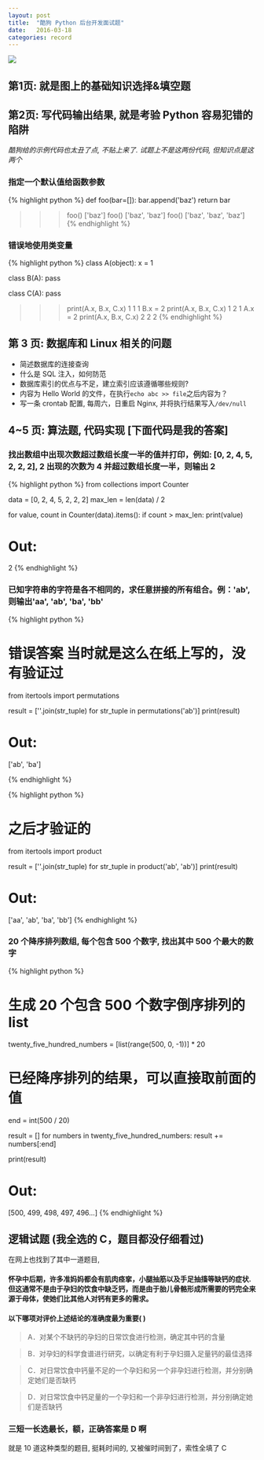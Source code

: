 ```yaml
---
layout: post
title:  "酷狗 Python 后台开发面试题"
date:   2016-03-18
categories: record
---
```


<img src="http://7u2knn.com1.z0.glb.clouddn.com/kugou-job-question.jpg"/>

## 第1页: 就是图上的基础知识选择&填空题

## 第2页: 写代码输出结果, 就是考验 Python 容易犯错的陷阱

*酷狗给的示例代码也太丑了点, 不贴上来了.*
*试题上不是这两份代码, 但知识点是这两个*

### 指定一个默认值给函数参数
{% highlight python %}
def foo(bar=[]):
    bar.append('baz')
    return bar

>>> foo()
['baz']
>>> foo()
['baz', 'baz']
>>> foo()
['baz', 'baz', 'baz']
{% endhighlight %}

### 错误地使用类变量
{% highlight python %}
class A(object):
    x = 1

class B(A):
    pass

class C(A):
    pass

>>> print(A.x, B.x, C.x)
1 1 1
>>> B.x = 2
>>> print(A.x, B.x, C.x)
1 2 1
>>> A.x = 2
>>> print(A.x, B.x, C.x)
2 2 2
{% endhighlight %}

## 第 3 页: 数据库和 Linux 相关的问题

* 简述数据库的连接查询
* 什么是 SQL 注入，如何防范
* 数据库索引的优点与不足，建立索引应该遵循哪些规则?
* 内容为 Hello World 的文件，在执行`echo abc >> file`之后内容为？
* 写一条 crontab 配置, 每周六，日重启 Nginx, 并将执行结果写入`/dev/null`


## 4~5 页: 算法题, 代码实现 [下面代码是我的答案]

### 找出数组中出现次数超过数组长度一半的值并打印，例如: [0, 2, 4, 5, 2, 2, 2], 2 出现的次数为 4 并超过数组长度一半，则输出 2
{% highlight python %}
from collections import Counter

data = [0, 2, 4, 5, 2, 2, 2]
max_len = len(data) / 2

for value, count in Counter(data).items():
    if count > max_len:
        print(value)

# Out:
2
{% endhighlight %}

### 已知字符串的字符是各不相同的，求任意拼接的所有组合。例：'ab', 则输出'aa', 'ab', 'ba', 'bb'
{% highlight python %}
# 错误答案 当时就是这么在纸上写的，没有验证过
from itertools import permutations

result = [''.join(str_tuple) for str_tuple in permutations('ab')]
print(result)

# Out:
['ab', 'ba']

{% endhighlight %}

{% highlight python %}
# 之后才验证的
from itertools import product

result = [''.join(str_tuple) for str_tuple in product('ab', 'ab')]
print(result)

# Out:
['aa', 'ab', 'ba', 'bb']
{% endhighlight %}

### 20 个降序排列数组, 每个包含 500 个数字, 找出其中 500 个最大的数字
{% highlight python %}
# 生成 20 个包含 500 个数字倒序排列的 list
twenty_five_hundred_numbers = [list(range(500, 0, -1))]  * 20

# 已经降序排列的结果，可以直接取前面的值
end = int(500 / 20)

result = []
for numbers in twenty_five_hundred_numbers:
    result += numbers[:end]

print(result)

# Out:
[500, 499, 498, 497, 496...]
{% endhighlight %}


## 逻辑试题 (我全选的 C，题目都没仔细看过)

在网上也找到了其中一道题目,

#### 怀孕中后期，许多准妈妈都会有肌肉痉挛，小腿抽筋以及手足抽搐等缺钙的症状.但这通常不是由于孕妇的饮食中缺乏钙，而是由于胎儿骨骼形成所需要的钙完全来源于母体，使她们比其他人对钙有更多的需求。

#### 以下哪项对评价上述结论的准确度最为重要(  )

> A．对某个不缺钙的孕妇的日常饮食进行检测，确定其中钙的含量

> B．对孕妇的科学食谱进行研究，以确定有利于孕妇摄入足量钙的最佳选择

> C．对日常饮食中钙量不足的一个孕妇和另一个非孕妇进行检测，并分别确定她们是否缺钙

> D．对日常饮食中钙足量的一个孕妇和一个非孕妇进行检测，并分别确定她们是否缺钙

### 三短一长选最长，额，正确答案是 D 啊

就是 10 道这种类型的题目, 挺耗时间的, 又被催时间到了，索性全填了 C
